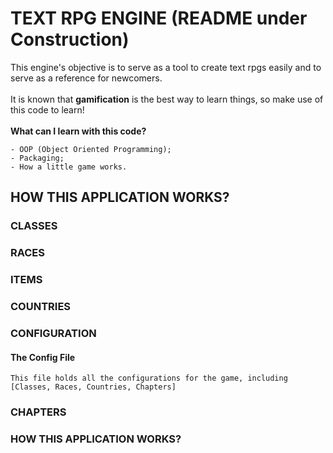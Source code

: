 # TEXT RPG ENGINE (README under Construction)
<p>
This engine's objective is to serve as a tool to create text rpgs easily and to serve as a reference for newcomers. <br><br>
It is known that <b>gamification</b> is the best way to learn things, so make use of this code to learn! <br><br>
<b>What can I learn with this code?</b><br></p>

```
- OOP (Object Oriented Programming);
- Packaging;
- How a little game works.
```




## HOW THIS APPLICATION WORKS?
<p>



</p>

### CLASSES

### RACES

### ITEMS

### COUNTRIES

### CONFIGURATION
#### The Config File
```This file holds all the configurations for the game, including [Classes, Races, Countries, Chapters]```

### CHAPTERS

### HOW THIS APPLICATION WORKS?
